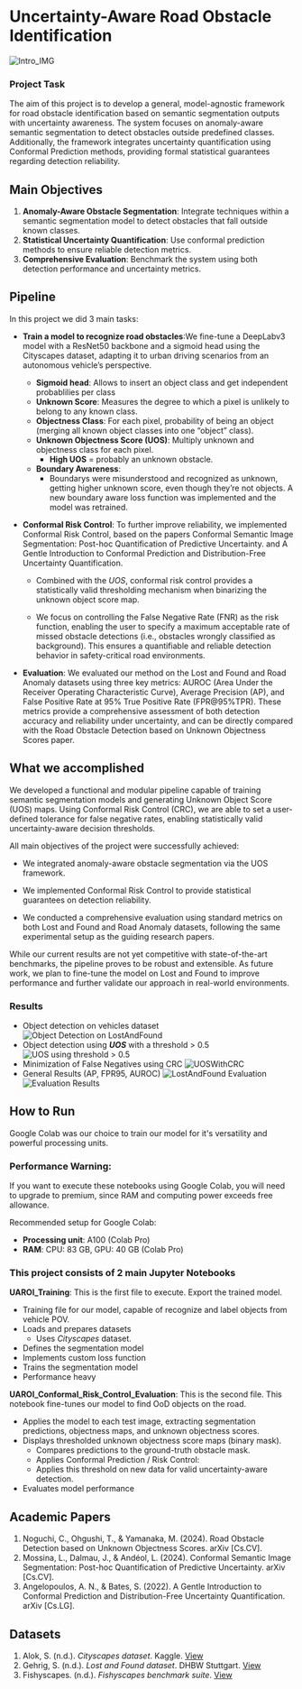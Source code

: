# Uncertainty-Aware Road Obstacle Identification

![Intro_IMG](images/intro_img.jpg)

### Project Task

The aim of this project is to develop a general, model-agnostic framework for road obstacle identification based on semantic segmentation outputs with uncertainty awareness. The system focuses on anomaly-aware semantic segmentation to detect obstacles outside predefined classes. Additionally, the framework integrates uncertainty quantification using Conformal Prediction methods, providing formal statistical guarantees regarding detection reliability.

## Main Objectives

1. **Anomaly-Aware Obstacle Segmentation**: Integrate techniques within a semantic segmentation model to detect obstacles that fall outside known classes.
2. **Statistical Uncertainty Quantification**: Use conformal prediction methods to ensure reliable detection metrics.
3. **Comprehensive Evaluation**: Benchmark the system using both detection performance and uncertainty metrics.

## Pipeline

In this project we did 3 main tasks:

- **Train a model to recognize road obstacles**:We fine-tune a DeepLabv3 model with a ResNet50 backbone and a sigmoid head using the Cityscapes dataset, adapting it to urban driving scenarios from an autonomous vehicle’s perspective.

  - **Sigmoid head**: Allows to insert an object class and get independent probablilies per class
  - **Unknown Score**: Measures the degree to which a pixel is unlikely to belong to any known class.
  - **Objectness Class**: For each pixel, probability of being an object (merging all known object classes into one “object” class).
  - **Unknown Objectness Score (UOS)**: Multiply unknown and objectness class for each pixel.
    - **High UOS** = probably an unknown obstacle.
  - **Boundary Awareness**:
    - Boundarys were misunderstood and recognized as unknown, getting higher unknown score, even though they’re not objects. A new boundary aware loss function was implemented and the model was retrained.

- **Conformal Risk Control**: To further improve reliability, we implemented Conformal Risk Control, based on the papers Conformal Semantic Image Segmentation: Post-hoc Quantification of Predictive Uncertainty. and A Gentle Introduction to Conformal Prediction and Distribution-Free Uncertainty Quantification.

  - Combined with the _UOS_, conformal risk control provides a statistically valid thresholding mechanism when binarizing the unknown object score map.

  - We focus on controlling the False Negative Rate (FNR) as the risk function, enabling the user to specify a maximum acceptable rate of missed obstacle detections (i.e., obstacles wrongly classified as background). This ensures a quantifiable and reliable detection behavior in safety-critical road environments.

- **Evaluation**: We evaluated our method on the Lost and Found and Road Anomaly datasets using three key metrics: AUROC (Area Under the Receiver Operating Characteristic Curve), Average Precision (AP), and False Positive Rate at 95% True Positive Rate (FPR@95%TPR). These metrics provide a comprehensive assessment of both detection accuracy and reliability under uncertainty, and can be directly compared with the Road Obstacle Detection based on Unknown Objectness Scores paper.

## What we accomplished

We developed a functional and modular pipeline capable of training semantic segmentation models and generating Unknown Object Score (UOS) maps. Using Conformal Risk Control (CRC), we are able to set a user-defined tolerance for false negative rates, enabling statistically valid uncertainty-aware decision thresholds.

All main objectives of the project were successfully achieved:

- We integrated anomaly-aware obstacle segmentation via the UOS framework.

- We implemented Conformal Risk Control to provide statistical guarantees on detection reliability.

- We conducted a comprehensive evaluation using standard metrics on both Lost and Found and Road Anomaly datasets, following the same experimental setup as the guiding research papers.

While our current results are not yet competitive with state-of-the-art benchmarks, the pipeline proves to be robust and extensible. As future work, we plan to fine-tune the model on Lost and Found to improve performance and further validate our approach in real-world environments.

### Results

- Object detection on vehicles dataset
![Object Detection on LostAndFound](images/ObjectDetection.png)
- Object detection using **_UOS_** with a threshold > 0.5
![UOS using threshold > 0.5](images/UOSWithThreshold.png)
- Minimization of False Negatives using CRC
![UOSWithCRC](images/UOSWithCRC.png)
- General Results (AP, FPR95, AUROC)
![LostAndFound Evaluation](images/LostAndFoundEvaluation.jpeg)
![Evaluation Results](images/EvaluationResults.png)


## How to Run

Google Colab was our choice to train our model for it's versatility and powerful processing units.

### Performance Warning:

If you want to execute these notebooks using Google Colab, you will need to upgrade to premium, since RAM and computing power exceeds free allowance.

Recommended setup for Google Colab:

- **Processing unit**: A100 (Colab Pro)
- **RAM**: CPU: 83 GB, GPU: 40 GB (Colab Pro)

### This project consists of 2 main Jupyter Notebooks

**UAROI_Training**: This is the first file to execute. Export the trained model.

- Training file for our model, capable of recognize and label objects from vehicle POV.
- Loads and prepares datasets
  - Uses _Cityscapes_ dataset.
- Defines the segmentation model
- Implements custom loss function
- Trains the segmentation model
- Performance heavy

**UAROI_Conformal_Risk_Control_Evaluation**: This is the second file. This notebook fine-tunes our model to find OoD objects on the road.

- Applies the model to each test image, extracting segmentation predictions, objectness maps, and unknown objectness scores.
- Displays thresholded unknown objectness score maps (binary mask).
  - Compares predictions to the ground-truth obstacle mask.
  - Applies Conformal Prediction / Risk Control:
  - Applies this threshold on new data for valid uncertainty-aware detection.
- Evaluates model performance

## Academic Papers

1. Noguchi, C., Ohgushi, T., & Yamanaka, M. (2024). Road Obstacle Detection based on Unknown Objectness Scores. arXiv [Cs.CV].
2. Mossina, L., Dalmau, J., & Andéol, L. (2024). Conformal Semantic Image Segmentation: Post-hoc Quantification of Predictive Uncertainty. arXiv [Cs.CV].
3. Angelopoulos, A. N., & Bates, S. (2022). A Gentle Introduction to Conformal Prediction and Distribution-Free Uncertainty Quantification. arXiv [Cs.LG].

## Datasets

1. Alok, S. (n.d.). _Cityscapes dataset_. Kaggle. [View](https://www.kaggle.com/datasets/shuvoalok/cityscapes)
2. Gehrig, S. (n.d.). _Lost and Found dataset_. DHBW Stuttgart. [View](https://wwwlehre.dhbw-stuttgart.de/~sgehrig/lostAndFoundDataset/index.html)
3. Fishyscapes. (n.d.). _Fishyscapes benchmark suite_. [View](https://fishyscapes.com/)
